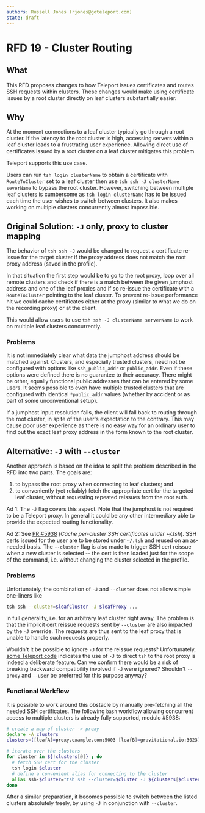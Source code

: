 ```yaml
---
authors: Russell Jones (rjones@goteleport.com)
state: draft
---
```


# RFD 19 - Cluster Routing

## What

This RFD proposes changes to how Teleport issues certificates and routes SSH requests within clusters. These changes would make using certificate issues by a root cluster directly on leaf clusters substantially easier.

## Why

At the moment connections to a leaf cluster typically go through a root cluster. If the latency to the root cluster is high, accessing servers within a leaf cluster leads to a frustrating user experience. Allowing direct use of certificates issued by a root cluster on a leaf cluster mitigates this problem.

Teleport supports this use case.

Users can run `tsh login clusterName` to obtain a certificate with `RouteToCluster` set to a leaf cluster then use `tsh ssh -J clusterName severName` to bypass the root cluster. However, switching between multiple leaf clusters is cumbersome as `tsh login clusterName` has to be issued each time the user wishes to switch between clusters. It also makes working on multiple clusters concurrently almost impossible.

## Original Solution: `-J` only, proxy to cluster mapping

The behavior of `tsh ssh -J` would be changed to request a certificate re-issue for the target cluster if the proxy address does not match the root proxy address (saved in the profile).

In that situation the first step would be to go to the root proxy, loop over all remote clusters and check if there is a match between the given jumphost address and one of the leaf proxies and if so re-issue the certificate with a `RouteToCluster` pointing to the leaf cluster. To prevent re-issue performance hit we could cache certificates either at the proxy (similar to what we do on the recording proxy) or at the client.

This would allow users to use `tsh ssh -J clusterName serverName` to work on multiple leaf clusters concurrently.

### Problems

It is not immediately clear what data the jumphost address should be matched against. Clusters, and especially trusted clusters, need not be configured with options like `ssh_public_addr` or `public_addr`. Even if these options were defined there is no guarantee to their accuracy. There might be other, equally functional public addresses that can be entered by some users. It seems possible to even have multiple trusted clusters that are configured with identical `*public_addr` values (whether by accident or as part of some unconventional setup).

If a jumphost input resolution fails, the client will fall back to routing through the root cluster, in spite of the user's expectation to the contrary. This may cause poor user experience as there is no easy way for an ordinary user to find out the exact leaf proxy address in the form known to the root cluster.

## Alternative: `-J` with `--cluster`

Another approach is based on the idea to split the problem described in the RFD into two parts. The goals are:

1. to bypass the root proxy when connecting to leaf clusters; and
2. to conveniently (yet reliably) fetch the appropriate cert for the targeted leaf cluster, without requesting repeated reissues from the root auth.

Ad 1: The `-J` flag covers this aspect. Note that the jumphost is not required to be a Teleport proxy. In general it could be any other intermediary able to provide the expected routing functionality.

Ad 2: See [PR #5938](https://github.com/gravitational/teleport/pull/5938/) (*Cache per-cluster SSH certificates under ~/.tsh*). SSH certs issued for the user are to be stored under `~/.tsh` and reused on an as-needed basis. The `--cluster` flag is also made to trigger SSH cert reissue when a new cluster is selected -- the cert is then loaded just for the scope of the command, i.e. without changing the cluster selected in the profile.

### Problems

Unfortunately, the combination of `-J` and `--cluster` does not allow simple one-liners like
```bash
tsh ssh --cluster=$leafCluster -J $leafProxy ...
```
in full generality, i.e. for an arbitrary leaf cluster right away. The problem is that the implicit cert reissue requests sent by `--cluster` are also impacted by the `-J` override. The requests are thus sent to the leaf proxy that is unable to handle such requests properly.

Wouldn't it be possible to ignore `-J` for the reissue requests? Unfortunately, [some Teleport code](https://github.com/gravitational/teleport/blob/cd399e704c45f1ff8dfec6cb93262597de7ac3ba/lib/client/api.go#L1756-L1759) indicates the use of `-J` to direct `tsh` to the root proxy is indeed a deliberate feature. Can we confirm there would be a risk of breaking backward compatibility involved if `-J` were ignored? Shouldn't `--proxy` and `--user` be preferred for this purpose anyway?

### Functional Workflow

It is possible to work around this obstacle by manually pre-fetching all the needed SSH certificates. The following `bash` workflow allowing concurrent access to multiple clusters is already fully supported, modulo #5938:

```bash
# create a map of cluster -> proxy
declare -A clusters
clusters=([leafA]=proxy.example.com:5003 [leafB]=gravitational.io:3023)

# iterate over the clusters
for cluster in ${!clusters[@]} ; do
  # fetch SSH cert for the cluster
  tsh login $cluster
  # define a convenient alias for connecting to the cluster
  alias ssh-$cluster="tsh ssh --cluster=$cluster -J ${clusters[$cluster]}"
done
```

After a similar preparation, it becomes possible to switch between the listed clusters absolutely freely, by using `-J` in conjunction with `--cluster`.
